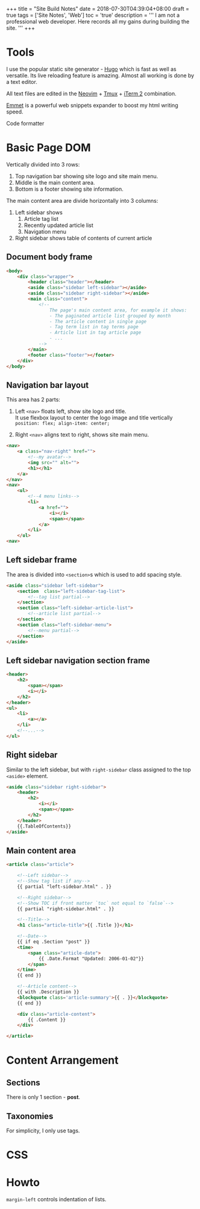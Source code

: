 +++
title       = "Site Build Notes"
date        = 2018-07-30T04:39:04+08:00
draft       = true
tags        = ['Site Notes', 'Web']
toc         = 'true'
description = '''
I am not a professional web developer. Here records all my gains during
building the site.
'''
+++

# Tools

I use the popular static site generator - [Hugo] which is fast as well as
versatile. Its live reloading feature is amazing. Almost all working is done by
a text editor.

All text files are edited in the [Neovim] + [Tmux] + [iTerm 2] combination.

[Emmet] is a powerful web snippets expander to boost my html writing speed.

Code formatter

# Basic Page DOM

Vertically divided into 3 rows:

1.  Top navigation bar showing site logo and site main menu.
2.  Middle is the main content area.
3.  Bottom is a footer showing site information.

The main content area are divide horizontally into 3 columns:

1.  Left sidebar shows
    1.  Article tag list
    2.  Recently updated article list
    3.  Navigation menu
2.  Right sidebar shows table of contents of current article

## Document body frame

```html
<body>
    <div class="wrapper">
        <header class="header"></header>
        <aside class="sidebar left-sidebar"></aside>
        <aside class="sidebar right-sidebar"></aside>
        <main class="content">
            <!--
                The page's main content area, for example it shows:
                - The paginated article list grouped by month
                - The article content in single page
                - Tag term list in tag terms page
                - Article list in tag article page
                - ...
            -->
        </main>
        <footer class="footer"></footer>
    </div>
</body>
```

## Navigation bar layout

This area has 2 parts:

1. Left `<nav>` floats left, show site logo and title.  
    It use flexbox layout to center the logo image and title vertically
    `position: flex; align-item: center;`

2. Right `<nav>` aligns text to right, shows site main menu.

```html
<nav>
    <a class="nav-right" href="">
        <!--my avatar-->
        <img src="" alt="">
        <h1></h1>
    </a>
</nav>
<nav>
    <ul>
        <!--4 menu links-->
        <li>
            <a href="">
                <i></i>
                <span></span>
            </a>
        </li>
    </ul>
<nav>
```

## Left sidebar frame

The area is divided into `<section>`s which is used to add spacing style.

```html
<aside class="sidebar left-sidebar">
    <section  class="left-sidebar-tag-list">
        <!--tag list partial-->
    </section>
    <section class="left-sidebar-article-list">
        <!--article list partial-->
    </section>
    <section class="left-sidebar-menu">
        <!--menu partial-->
    </section>
</aside>
```

## Left sidebar navigation section frame

```html
<header>
    <h2>
        <span></span>
        <i></i>
    </h2>
</header>
<ul>
    <li>
        <a></a>
    </li>
    <!--...-->
</ul>
```

## Right sidebar

Similar to the left sidebar, but with `right-sidebar` class assigned to the top
`<aside>` element.

```html
<aside class="sidebar right-sidebar">
    <header>
        <h2>
            <i></i>
            <span></span>
        </h2>
    </header>
    {{.TableOfContents}}
</aside>
```

## Main content area

```html
<article class="article">

    <!--Left sidebar-->
    <!--Show tag list if any-->
    {{ partial "left-sidebar.html" . }}

    <!--Right sidebar-->
    <!--Show TOC if front matter `toc` not equal to `false`-->
    {{ partial "right-sidebar.html" . }}

    <!--Title-->
    <h1 class="article-title">{{ .Title }}</h1>

    <!--Date-->
    {{ if eq .Section "post" }}
    <time>
        <span class="article-date">
            {{ .Date.Format "Updated: 2006-01-02"}}
        </span>
    </time>
    {{ end }}

    <!--Article content-->
    {{ with .Description }}
    <blockquote class='article-summary'>{{ . }}</blockquote>
    {{ end }}

    <div class="article-content">
        {{ .Content }}
    </div>

</article>
```

# Content Arrangement

## Sections

There is only 1 section - **post**.

## Taxonomies

For simplicity, I only use tags.

# CSS

# Howto

`margin-left` controls indentation of lists.

[hugo]: http://gohugo.io

[neovim]: https://github.com/neovim/neovim

[tmux]: https://github.com/tmux/tmux

[iterm 2]: https://www.iterm2.com/

[emmet]: https://emmet.io
